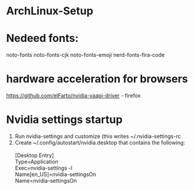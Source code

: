 # ArchLinux-Setup

# Nedeed fonts: <br>

noto-fonts noto-fonts-cjk noto-fonts-emoji nerd-fonts-fira-code

# hardware acceleration for browsers <br>

https://github.com/elFarto/nvidia-vaapi-driver - firefox

# Nvidia settings startup <br>

1. Run nvidia-settings and customize (this writes ~/.nvidia-settings-rc <br>
2. Create ~/.config/autostart/nvidia.desktop that contains the following: <br> <br>
   [Desktop Entry] <br>
   Type=Application <br>
   Exec=nvidia-settings -l <br>
   Name[en_US]=nvidia-settingsOn <br>
   Name=nvidia-settingsOn <br>
